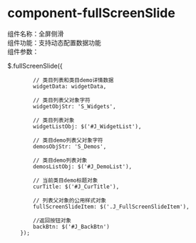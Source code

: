 # component-fullScreenSlide
组件名称：全屏侧滑<br>
组件功能：支持动态配置数据功能<br>
组件参数：

$.fullScreenSlide({

            // 类目列表和类目demo详情数据
            widgetData: widgetData,

            // 类目列表父对象字符
            widgetObjStr: 'S_Widgets',

            // 类目列表对象
            widgetListObj: $('#J_WidgetList'),

            // 类目demo列表父对象字符
            demosObjStr: 'S_Demos',

            // 类目demo列表对象
            demosListObj: $('#J_DemoList'),

            // 当前类目demo标题对象
            curTitle: $('#J_CurTitle'),

            // 列表父对象的公用样式对象
            fullScreenSlideItem: $('.J_FullScreenSlideItem'),

            //返回按钮对象
            backBtn: $('#J_BackBtn')
        });
